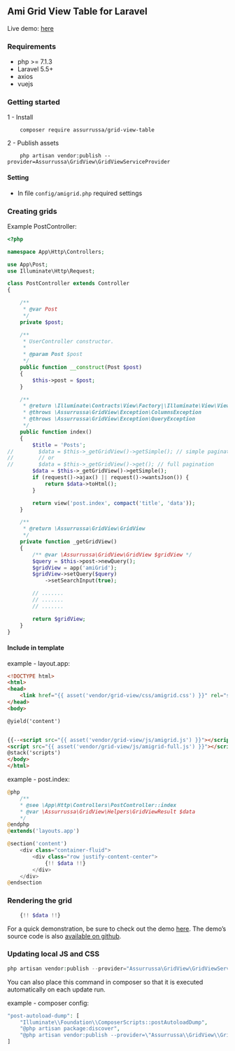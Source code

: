 ## Ami Grid View Table for Laravel

Live demo: [here](http://grid-view-table.herokuapp.com)

### Requirements

- php >= 7.1.3
- Laravel 5.5+
- axios
- vuejs

### Getting started

1 - Install
```
    composer require assurrussa/grid-view-table
```

2 - Publish assets
```
    php artisan vendor:publish --provider=Assurrussa\GridView\GridViewServiceProvider
```

#### Setting
* In file `config/amigrid.php` required settings

### Creating grids

Example PostController:
```php
<?php

namespace App\Http\Controllers;

use App\Post;
use Illuminate\Http\Request;

class PostController extends Controller
{

    /**
     * @var Post
     */
    private $post;

    /**
     * UserController constructor.
     *
     * @param Post $post
     */
    public function __construct(Post $post)
    {
        $this->post = $post;
    }

    /**
     * @return \Illuminate\Contracts\View\Factory|\Illuminate\View\View|string
     * @throws \Assurrussa\GridView\Exception\ColumnsException
     * @throws \Assurrussa\GridView\Exception\QueryException
     */
    public function index()
    {
        $title = 'Posts';
//        $data = $this->_getGridView()->getSimple(); // simple pagination
//        // or 
//        $data = $this->_getGridView()->get(); // full pagination
        $data = $this->_getGridView()->getSimple();
        if (request()->ajax() || request()->wantsJson()) {
            return $data->toHtml();
        }

        return view('post.index', compact('title', 'data'));
    }

    /**
     * @return \Assurrussa\GridView\GridView
     */
    private function _getGridView()
    {
        /** @var \Assurrussa\GridView\GridView $gridView */
        $query = $this->post->newQuery();
        $gridView = app('amiGrid');
        $gridView->setQuery($query)
            ->setSearchInput(true);

        // .......
        // .......
        // .......

        return $gridView;
    }
}
```

#### Include in template

example - layout.app:
```html
<!DOCTYPE html>
<html>
<head>
    <link href="{{ asset('vendor/grid-view/css/amigrid.css') }}" rel="stylesheet">
</head>
<body>

@yield('content')


{{--<script src="{{ asset('vendor/grid-view/js/amigrid.js') }}"></script>--}}
<script src="{{ asset('vendor/grid-view/js/amigrid-full.js') }}"></script>
@stack('scripts')
</body>
</html>
```

example - post.index:
```php
@php
    /**
    * @see \App\Http\Controllers\PostController::index
    * @var \Assurrussa\GridView\Helpers\GridViewResult $data
    */
@endphp
@extends('layouts.app')

@section('content')
    <div class="container-fluid">
        <div class="row justify-content-center">
            {!! $data !!}
        </div>
    </div>
@endsection
```

### Rendering the grid

```php
    {!! $data !!}
```
For a quick demonstration, be sure to check out the demo [here](http://grid-view-table.herokuapp.com). The demo’s source code is also [available on github](https://github.com/assurrussa/grid-view-table-app).

### Updating local JS and CSS

```php
php artisan vendor:publish --provider="Assurrussa\GridView\GridViewServiceProvider" --tag=assets --force
```
You can also place this command in composer so that it is executed automatically on each update run.

example - composer config:
```php
"post-autoload-dump": [
    "Illuminate\\Foundation\\ComposerScripts::postAutoloadDump",
    "@php artisan package:discover",
    "@php artisan vendor:publish --provider=\"Assurrussa\\GridView\\GridViewServiceProvider\" --tag=assets --force"
]
```
